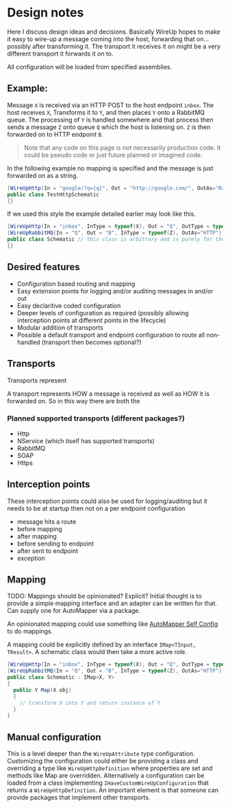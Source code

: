 # Design notes

Here I discuss design ideas and decisions. Basically WireUp hopes to make it easy to wire-up a message coming into the host, 
forwarding that on... possibly after transforming it. The transport it receives it on might be a very different transport it forwards it on to.

All configuration will be loaded from specified assemblies.

## Example:
Message `X` is received via an HTTP POST to the host endpoint `inbox`. The host receives `X`, Transforms it to `Y`, and then places `Y` onto a RabbitMQ queue.
The processing of `Y` is handled somewhere and that process then sends a message `Z` onto queue `Q` which the host is listening on. 
`Z` is then forwarded on to HTTP endpoint `B`.

> Note that any code on this page is not necessarily production code. It could be pseudo code or just future planned or imagined code.

In the following example no mapping is specified and the message is just forwarded on as a string.

```csharp
[WireUpHttp(In = "google/?q={q}", Out = "http://google.com/", OutAs="RabbitMQ")]
public class TestHttpSchematic
{}
```

If we used this style the example detailed earlier may look like this.

```csharp
[WireUpHttp(In = "inbox", InType = typeof(X), Out = "Q", OutType = typeof(Y), OutAs="RabbitMQ")]
[WireUpRabbitMQ(In = "Q", Out = "B", InType = typeof(Z), OutAs="HTTP")]
public class Schematic // this class is arbitrary and is purely for the attributes
{}
```

## Desired features

- Configuration based routing and mapping
- Easy extension points for logging and/or auditing messages in and/or out
- Easy declaritive coded configuration
- Deeper levels of configuration as required (possibly allowing interception points at different points in the lifecycle)
- Modular addition of transports
- Possible a default transport and endpoint configuration to route all non-handled (transport then becomes optional?)

## Transports

Transports represent 

A transport represents HOW a message is received as well as HOW it is forwarded on. So in this way there are both the 

### Planned supported transports (different packages?)

 - Http
 - NService (which itself has supported transports)
 - RabbitMQ
 - SOAP
 - Https
 
## Interception points

These interception points could also be used for logging/auditing but it needs to be at startup then not on a per endpoint configuration

- message hits a route
- before mapping
- after mapping
- before sending to endpoint
- after sent to endpoint
- exception

## Mapping

TODO: Mappings should be opinionated? Explicit? Initial thought is to provide a simple mapping interface and an adapter can be written for that. Can supply one for AutoMapper via a package.

An opinionated mapping could use something like [AutoMapper Self Config](https://github.com/dburriss/AutoMapperSelfConfig) to do mappings.

A mapping could be explicitly defined by an interface `IMap<TInput, TResult>`. A schematic class would then take a more active role.

```csharp
[WireUpHttp(In = "inbox", InType = typeof(X), Out = "Q", OutType = typeof(Y), OutAs="RabbitMQ")]
[WireUpRabbitMQ(In = "Q", Out = "B", InType = typeof(Z), OutAs="HTTP")]
public class Schematic : IMap<X, Y>
{
  public Y Map(X obj)
  {
    // transform X into Y and return instance of Y
  }
}
```

## Manual configuration

This is a level deeper than the `WireUpAttribute` type configuration. Customizing the configuration could either be providing a class and overriding a type like `WireUpHttpDefinition` where properties are set and methods like Map are overridden.
Alternatively a configuration can be loaded from a class implementing `IHaveCustomWireUpConfiguration` that returns a `WireUpHttpDefinition`.
An important element is that someone can provide packages that implement other transports.

```csharp

```
